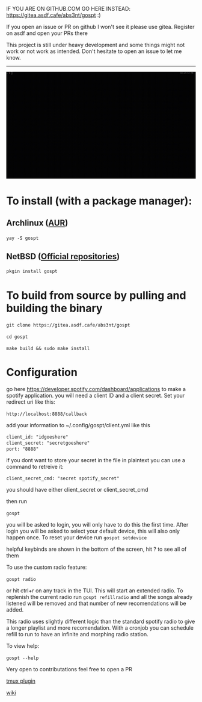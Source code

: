 IF YOU ARE ON GITHUB.COM GO HERE INSTEAD: https://gitea.asdf.cafe/abs3nt/gospt :)


If you open an issue or PR on github I won't see it please use gitea. Register on asdf and open your PRs there

This project is still under heavy development and some things might not work or not work as intended. Don't hesitate to open an issue to let me know.

---
![video](/assets/gospt.gif)

# To install (with a package manager):

## Archlinux ([AUR])
```yay -S gospt```

## NetBSD ([Official repositories])
```pkgin install gospt```

# To build from source by pulling and building the binary

```git clone https://gitea.asdf.cafe/abs3nt/gospt```

```cd gospt```

```make build && sudo make install```

[AUR]: https://aur.archlinux.org/packages/gospt
[Official repositories]: https://pkgsrc.se/audio/gospt/

# Configuration
go here https://developer.spotify.com/dashboard/applications to make a spotify application. you will need a client ID and a client secret. Set your redirect uri like this:

```http://localhost:8888/callback```

add your information to ~/.config/gospt/client.yml like this

```
client_id: "idgoeshere"
client_secret: "secretgoeshere"
port: "8888"
```
if you dont want to store your secret in the file in plaintext you can use a command to retreive it:

```
client_secret_cmd: "secret spotify_secret"
```

you should have either client_secret or client_secret_cmd


then run

```gospt```

you will be asked to login, you will only have to do this the first time. After login you will be asked to select your default device, this will also only happen once. To reset your device run ```gospot setdevice```

helpful keybinds are shown in the bottom of the screen, hit ? to see all of them

To use the custom radio feature:

```gospt radio```


or hit ctrl+r on any track in the TUI. This will start an extended radio. To replenish the current radio run ```gospt refillradio``` and all the songs already listened will be removed and that number of new recomendations will be added.

This radio uses slightly different logic than the standard spotify radio to give a longer playlist and more recomendation. With a cronjob you can schedule refill to run to have an infinite and morphing radio station.

To view help:

```gospt --help```

Very open to contributations feel free to open a PR

[tmux plugin](https://gitea.asdf.cafe/abs3nt/tmux-gospt)

[wiki](https://gitea.asdf.cafe/abs3nt/gospt/wiki)
